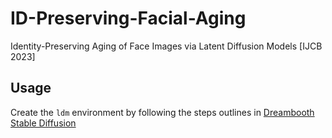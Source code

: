 # ID-Preserving-Facial-Aging
Identity-Preserving Aging of Face Images via Latent Diffusion Models [IJCB 2023]

## Usage
Create the `ldm` environment by following the steps outlines in [Dreambooth Stable Diffusion](https://github.com/XavierXiao/Dreambooth-Stable-Diffusion)
